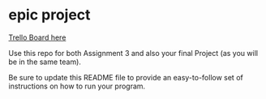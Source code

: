 # epic project

[Trello Board here](https://trello.com/b/aOkjf590)

Use this repo for both Assignment 3 and also your final Project (as you will be in the same team). 

Be sure to update this README file to provide an easy-to-follow set of instructions on how to run your program. 

